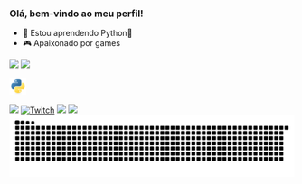 ### Olá, bem-vindo ao meu perfil!

- 🌱 Estou aprendendo Python🐍
- 🎮 Apaixonado por games

 [![](https://github-readme-stats.vercel.app/api?username=vinii7&show_icons=true&theme=dracula&include_all_commits=true&count_private=true)](https://github.com/vinii7)
 ![](https://github-readme-stats.vercel.app/api/top-langs/?username=vinii7&layout=compact&langs_count=7&theme=dracula)

<img src="https://raw.githubusercontent.com/devicons/devicon/master/icons/python/python-original.svg" alt="drawing" width="30"/>
  

 [![](https://img.shields.io/badge/-Instagram-%23E4405F?style=for-the-badge&logo=instagram&logoColor=white)](https://www.instagram.com/vinii7x/)
 [![Twitch](https://img.shields.io/badge/Twitch-9146FF?style=for-the-badge&logo=twitch&logoColor=white)](https://www.twitch.tv/vinii7x) [![](https://img.shields.io/badge/-Gmail-%23333?style=for-the-badge&logo=gmail&logoColor=white)](mailto:vinicius_oc09@hotmail.com)
[![](https://img.shields.io/badge/-LinkedIn-%230077B5?style=for-the-badge&logo=linkedin&logoColor=white)](https://www.linkedin.com/in/vinicius-oliveira-44a73a223/)
![Snake animation](https://github.com/vinii7/vinii7/blob/output/github-contribution-grid-snake.svg)
